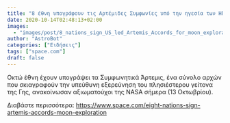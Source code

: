 ```yaml
---
title: "8 έθνη υπογράφουν τις Αρτέμιδες Συμφωνίες υπό την ηγεσία των ΗΠΑ για εξερεύνηση φεγγαριών και όχι μόνο"
date: 2020-10-14T02:48:13+02:00
images:
  - "images/post/8_nations_sign_US_led_Artemis_Accords_for_moon_exploration_and_beyond.jpg"
author: "AstroBot"
categories: ["Ειδήσεις"]
tags: ["space.com"]
draft: false
---
```


Οκτώ έθνη έχουν υπογράψει τα Συμφωνητικά Άρτεμις, ένα σύνολο αρχών που σκιαγραφούν την υπεύθυνη εξερεύνηση του πλησιέστερου γείτονα της Γης, ανακοίνωσαν αξιωματούχοι της NASA σήμερα (13 Οκτωβρίου).

Διαβάστε περισσότερα: https://www.space.com/eight-nations-sign-artemis-accords-moon-exploration
